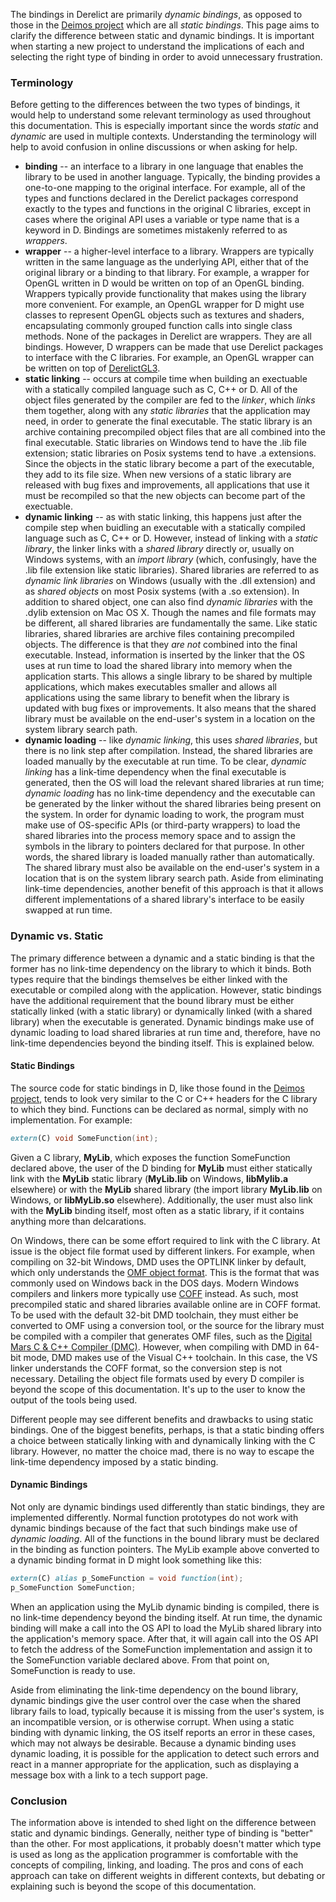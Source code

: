 The bindings in Derelict are primarily _dynamic bindings_, as opposed to those in the [Deimos project] which are all _static bindings_. This page aims to clarify the difference between static and dynamic bindings. It is important when starting a new project to understand the implications of each and selecting the right type of binding in order to avoid unnecessary frustration.

### Terminology

Before getting to the differences between the two types of bindings, it would help to understand some relevant terminology as used throughout this documentation. This is especially important since the words _static_ and _dynamic_ are used in multiple contexts. Understanding the terminology will help to avoid confusion in online discussions or when asking for help.

* **binding** -- an interface to a library in one language that enables the library to be used in another language. Typically, the binding provides a one-to-one mapping to the original interface. For example, all of the types and functions declared in the Derelict packages correspond exactly to the types and functions in the original C libraries, except in cases where the original API uses a variable or type name that is a keyword in D. Bindings are sometimes mistakenly referred to as _wrappers_.
* **wrapper** -- a higher-level interface to a library. Wrappers are typically written in the same language as the underlying API, either that of the original library or a binding to that library. For example, a wrapper for OpenGL written in D would be written on top of an OpenGL binding. Wrappers typically provide functionality that makes using the library more convenient. For example, an OpenGL wrapper for D might use classes to represent OpenGL objects such as textures and shaders, encapsulating commonly grouped function calls into single class methods. None of the packages in Derelict are wrappers. They are all bindings. However, D wrappers can be made that use Derelict packages to interface with the C libraries. For example, an OpenGL wrapper can be written on top of [DerelictGL3].
* **static linking** -- occurs at compile time when building an exectuable with a statically compiled language such as C, C++ or D. All of the object files generated by the compiler are fed to the _linker_, which _links_ them together, along with any _static libraries_ that the application may need, in order to generate the final executable. The static library is an archive containing precompiled object files that are all combined into the final executable. Static libraries on Windows tend to have the .lib file extension; static libraries on Posix systems tend to have .a extensions. Since the objects in the static library become a part of the executable, they add to its file size. When new versions of a static library are released with bug fixes and improvements, all applications that use it must be recompiled so that the new objects can become part of the exectuable.
* **dynamic linking** -- as with static linking, this happens just after the compile step when buidling an executable with a statically compiled language such as C, C++ or D. However, instead of linking with a _static library_, the linker links with a _shared library_ directly or, usually on Windows systems, with an _import library_ (which, confusingly, have the .lib file extension like static libraries). Shared libraries are referred to as _dynamic link libraries_ on Windows (usually with the .dll extension) and as _shared objects_ on most Posix systems (with a .so extension). In addition to shared object, one can also find _dynamic libraries_ with the .dylib extension on Mac OS X. Though the names and file formats may be different, all shared libraries are fundamentally the same. Like static libraries, shared libraries are archive files containing precompiled objects. The difference is that they _are not_ combined into the final executable. Instead, information is inserted by the linker that the OS uses at run time to load the shared library into memory when the application starts. This allows a single library to be shared by multiple applications, which makes executables smaller and allows all applications using the same library to benefit when the library is updated with bug fixes or improvements. It also means that the shared library must be available on the end-user's system in a location on the system library search path.
* **dynamic loading** -- like _dynamic linking_, this uses _shared libraries_, but there is no link step after compilation. Instead, the shared libraries are loaded manually by the executable at run time. To be clear, _dynamic linking_ has a link-time dependency when the final executable is generated, then the OS will load the relevant shared libraries at run time; _dynamic loading_ has no link-time dependency and the executable can be generated by the linker without the shared libraries being present on the system. In order for dynamic loading to work, the program must make use of OS-specific APIs (or third-party wrappers) to load the shared libraries into the process memory space and to assign the symbols in the library to pointers declared for that purpose. In other words, the shared library is loaded manually rather than automatically. The shared library must also be available on the end-user's system in a location that is on the system library search path. Aside from eliminating link-time dependencies, another benefit of this approach is that it allows different implementations of a shared library's interface to be easily swapped at run time.

### Dynamic vs. Static

The primary difference between a dynamic and a static binding is that the former has no link-time dependency on the library to which it binds. Both types require that the bindings themselves be either linked with the executable or compiled along with the application. However, static bindings have the additional requirement that the bound library must be either statically linked (with a static library) or dynamically linked (with a shared library) when the executable is generated. Dynamic bindings make use of dynamic loading to load shared libraries at run time and, therefore, have no link-time dependencies beyond the binding itself. This is explained below.

#### Static Bindings

The source code for static bindings in D, like those found in the [Deimos project], tends to look very similar to the C or C++ headers for the C library to which they bind. Functions can be declared as normal, simply with no implementation. For example:

```D
extern(C) void SomeFunction(int);
```

Given a C library, **MyLib**, which exposes the function SomeFunction declared above, the user of the D binding for **MyLib** must either statically link with the **MyLib** static library (**MyLib.lib** on Windows, **libMylib.a** elsewhere) or with the **MyLib** shared library (the import library **MyLib.lib** on Windows, or **libMyLib.so** elsewhere). Additionally, the user must also link with the **MyLib** binding itself, most often as a static library, if it contains anything more than delcarations.

On Windows, there can be some effort required to link with the C library. At issue is the object file format used by different linkers. For example, when compiling on 32-bit Windows, DMD uses the OPTLINK linker by default, which only understands the [OMF object format]. This is the format that was commonly used on Windows back in the DOS days. Modern Windows compilers and linkers more typically use [COFF] instead. As such, most precompiled static and shared libraries available online are in COFF format. To be used with the default 32-bit DMD toolchain, they must either be converted to OMF using a conversion tool, or the source for the library must be compiled with a compiler that generates OMF files, such as the [Digital Mars C & C++ Compiler (DMC)][1]. However, when compiling with DMD in 64-bit mode, DMD makes use of the Visual C++ toolchain. In this case, the VS linker understands the COFF format, so the conversion step is not necessary. Detailing the object file formats used by every D compiler is beyond the scope of this documentation. It's up to the user to know the output of the tools being used.

Different people may see different benefits and drawbacks to using static bindings. One of the biggest benefits, perhaps, is that a static binding offers a choice between statically linking with and dynamically linking with the C library. However, no matter the choice mad, there is no way to escape the link-time dependency imposed by a static binding.

#### Dynamic Bindings

Not only are dynamic bindings used differently than static bindings, they are implemented differently. Normal function prototypes do not work with dynamic bindings because of the fact that such bindings make use of <em>dynamic loading</em>. All of the functions in the bound library must be declared in the binding as function pointers. The MyLib example above converted to a dynamic binding format in D might look something like this:

```D
extern(C) alias p_SomeFunction = void function(int);
p_SomeFunction SomeFunction;
```

When an application using the MyLib dynamic binding is compiled, there is no link-time dependency beyond the binding itself. At run time, the dynamic binding will make a call into the OS API to load the MyLib shared library into the application's memory space. After that, it will again call into the OS API to fetch the address of the SomeFunction implementation and assign it to the SomeFunction variable declared above. From that point on, SomeFunction is ready to use.

Aside from eliminating the link-time dependency on the bound library, dynamic bindings give the user control over the case when the shared library fails to load, typically because it is missing from the user's system, is an incompatible version, or is otherwise corrupt. When using a static binding with dynamic linking, the OS itself reports an error in these cases, which may not always be desirable. Because a dynamic binding uses dynamic loading, it  is possible for the application to detect such errors and react in a manner appropriate for the application, such as displaying a message box with a link to a tech support page.

### Conclusion

The information above is intended to shed light on the difference between static and dynamic bindings. Generally, neither type of binding is "better" than the other. For most applications, it probably doesn't matter which type is used as long as the application programmer is comfortable with the concepts of compiling, linking, and loading. The pros and cons of each approach can take on different weights in different contexts, but debating or explaining such is beyond the scope of this documentation.


[Deimos Project]: https://github.com/D-Programming-Deimos
[DerelictGL3]: https://github.com/DerelictOrg/DerelictGL3
[OMF object format]: http://en.wikipedia.org/wiki/Relocatable_Object_Module_Format
[COFF]: https://support.microsoft.com/en-us/kb/121460
[1]: http://www.digitalmars.com/features.html